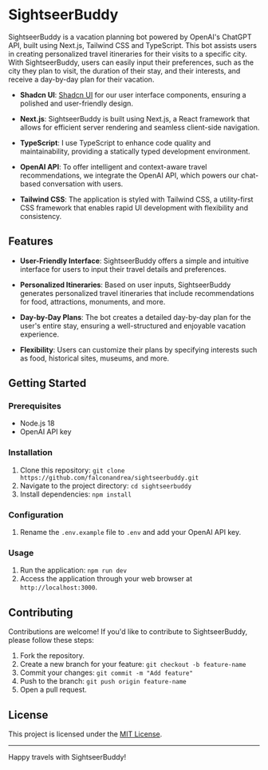 # SightseerBuddy

SightseerBuddy is a vacation planning bot powered by OpenAI's ChatGPT API, built using Next.js, Tailwind CSS and TypeScript. This bot assists users in creating personalized travel itineraries for their visits to a specific city. With SightseerBuddy, users can easily input their preferences, such as the city they plan to visit, the duration of their stay, and their interests, and receive a day-by-day plan for their vacation.

- **Shadcn UI**: [Shadcn UI](https://ui.shadcn.com/) for our user interface components, ensuring a polished and user-friendly design.

- **Next.js**: SightseerBuddy is built using Next.js, a React framework that allows for efficient server rendering and seamless client-side navigation.

- **TypeScript**: I use TypeScript to enhance code quality and maintainability, providing a statically typed development environment.

- **OpenAI API**: To offer intelligent and context-aware travel recommendations, we integrate the OpenAI API, which powers our chat-based conversation with users.

- **Tailwind CSS**: The application is styled with Tailwind CSS, a utility-first CSS framework that enables rapid UI development with flexibility and consistency.

## Features

- **User-Friendly Interface**: SightseerBuddy offers a simple and intuitive interface for users to input their travel details and preferences.

- **Personalized Itineraries**: Based on user inputs, SightseerBuddy generates personalized travel itineraries that include recommendations for food, attractions, monuments, and more.

- **Day-by-Day Plans**: The bot creates a detailed day-by-day plan for the user's entire stay, ensuring a well-structured and enjoyable vacation experience.

- **Flexibility**: Users can customize their plans by specifying interests such as food, historical sites, museums, and more.

## Getting Started

### Prerequisites

- Node.js 18
- OpenAI API key

### Installation

1. Clone this repository: `git clone https://github.com/falconandrea/sightseerbuddy.git`
2. Navigate to the project directory: `cd sightseerbuddy`
3. Install dependencies: `npm install`

### Configuration

1. Rename the `.env.example` file to `.env` and add your OpenAI API key.

### Usage

1. Run the application: `npm run dev`
2. Access the application through your web browser at `http://localhost:3000`.

## Contributing

Contributions are welcome! If you'd like to contribute to SightseerBuddy, please follow these steps:

1. Fork the repository.
2. Create a new branch for your feature: `git checkout -b feature-name`
3. Commit your changes: `git commit -m "Add feature"`
4. Push to the branch: `git push origin feature-name`
5. Open a pull request.

## License

This project is licensed under the [MIT License](LICENSE).

---

Happy travels with SightseerBuddy!

